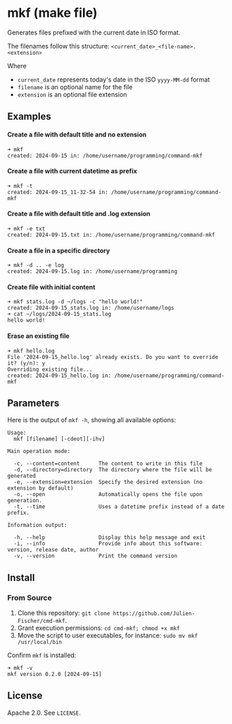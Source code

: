 # mkf (make file)

Generates files prefixed with the current date in ISO format.

The filenames follow this structure: `<current_date>_<file-name>.<extension>`

Where 
- `current_date` represents today's date in the ISO `yyyy-MM-dd` format
- `filename` is an optional name for the file
- `extension` is an optional file extension

## Examples

#### Create a file with default title and no extension
```
➜ mkf
created: 2024-09-15 in: /home/username/programming/command-mkf
```

#### Create a file with current datetime as prefix
```
➜ mkf -t
created: 2024-09-15_11-32-54 in: /home/username/programming/command-mkf
```

#### Create a file with default title and .log extension
```
➜ mkf -e txt
created: 2024-09-15.txt in: /home/username/programming/command-mkf
```

#### Create a file in a specific directory
```
➜ mkf -d .. -e log
created: 2024-09-15.log in: /home/username/programming
```

#### Create file with initial content
```
➜ mkf stats.log -d ~/logs -c "hello world!"
created: 2024-09-15_stats.log in: /home/username/logs
➜ cat ~/logs/2024-09-15_stats.log 
hello world!
```

#### Erase an existing file
```
➜ mkf hello.log
File '2024-09-15_hello.log' already exists. Do you want to override it? (y/n): y
Overriding existing file...
created: 2024-09-15_hello.log in: /home/username/programming/command-mkf
```

## Parameters

Here is the output of `mkf -h`, showing all available options:

```
Usage:
  mkf [filename] [-cdeot][-ihv]

Main operation mode:

  -c, --content=content      The content to write in this file
  -d, --directory=directory  The directory where the file will be generated
  -e, --extension=extension  Specify the desired extension (no extension by default)
  -o, --open                 Automatically opens the file upon generation.
  -t, --time                 Uses a datetime prefix instead of a date prefix.
  
Information output:
  
  -h, --help                 Display this help message and exit
  -i, --info                 Provide info about this software: version, release date, author
  -v, --version              Print the command version
```

## Install

### From Source

1. Clone this repository: `git clone https://github.com/Julien-Fischer/cmd-mkf`.
2. Grant execution permissions: `cd cmd-mkf; chmod +x mkf`
3. Move the script to user executables, for instance: `sudo mv mkf /usr/local/bin`

Confirm `mkf` is installed:

```
➜ mkf -v
mkf version 0.2.0 [2024-09-15]
```

## License

Apache 2.0. See `LICENSE`.
